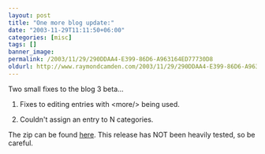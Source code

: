 ```yaml
---
layout: post
title: "One more blog update:"
date: "2003-11-29T11:11:50+06:00"
categories: [misc]
tags: []
banner_image: 
permalink: /2003/11/29/290DDAA4-E399-86D6-A963164ED77730D8
oldurl: http://www.raymondcamden.com/2003/11/29/290DDAA4-E399-86D6-A963164ED77730D8
---
```


Two small fixes to the blog 3 beta... 

1) Fixes to editing entries with &lt;more/&gt; being used.

2) Couldn't assign an entry to N categories.

The zip can be found <a href="http://www.camdenfamily.com/morpheus/blog/blog3beta.zip">here</a>. This release has NOT been heavily tested, so be careful.